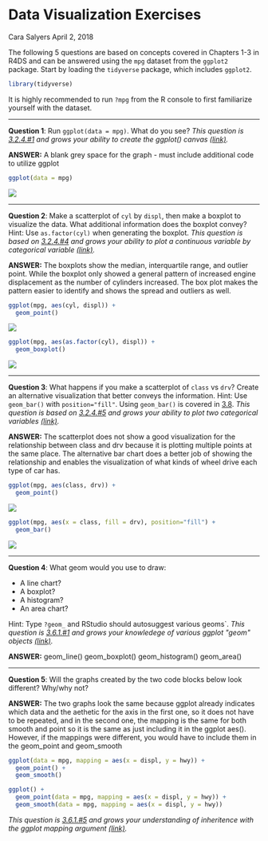Data Visualization Exercises
================
Cara Salyers
April 2, 2018

The following 5 questions are based on concepts covered in Chapters 1-3 in R4DS and can be answered using the `mpg` dataset from the `ggplot2` package. Start by loading the `tidyverse` package, which includes `ggplot2`.

``` r
library(tidyverse)
```

It is highly recommended to run `?mpg` from the R console to first familiarize yourself with the dataset.

------------------------------------------------------------------------

**Question 1**: Run `ggplot(data = mpg)`. What do you see?
*This question is [3.2.4.\#1](http://r4ds.had.co.nz/data-visualisation.html#exercises) and grows your ability to create the ggplot() canvas [(link)](http://r4ds.had.co.nz/data-visualisation.html#creating-a-ggplot).*

**ANSWER:** A blank grey space for the graph - must include additional code to utilize ggplot

``` r
ggplot(data = mpg)
```

![](02-r4ds-data-visualization-salyers-cara_files/figure-markdown_github/Q1-1.png)

------------------------------------------------------------------------

**Question 2**: Make a scatterplot of `cyl` by `displ`, then make a boxplot to visualize the data. What additional information does the boxplot convey? Hint: Use `as.factor(cyl)` when generating the boxplot.
*This question is based on [3.2.4.\#4](http://r4ds.had.co.nz/data-visualisation.html#exercises) and grows your ability to plot a continuous variable by categorical variable [(link)](http://r4ds.had.co.nz/data-visualisation.html#creating-a-ggplot).*

**ANSWER:** The boxplots show the median, interquartile range, and outlier point. While the boxplot only showed a general pattern of increased engine displacement as the number of cylinders increased. The box plot makes the pattern easier to identify and shows the spread and outliers as well.

``` r
ggplot(mpg, aes(cyl, displ)) + 
  geom_point()
```

![](02-r4ds-data-visualization-salyers-cara_files/figure-markdown_github/Q2-1.png)

``` r
ggplot(mpg, aes(as.factor(cyl), displ)) + 
  geom_boxplot()
```

![](02-r4ds-data-visualization-salyers-cara_files/figure-markdown_github/Q2-2.png)

------------------------------------------------------------------------

**Question 3**: What happens if you make a scatterplot of `class` vs `drv`? Create an alternative visualization that better conveys the information. Hint: Use `geom_bar()` with `position="fill"`. Using `geom_bar()` is covered in [3.8](http://r4ds.had.co.nz/data-visualisation.html#position-adjustments).
*This question is based on [3.2.4.\#5](http://r4ds.had.co.nz/data-visualisation.html#exercises) and grows your ability to plot two categorical variables [(link)](http://r4ds.had.co.nz/data-visualisation.html#creating-a-ggplot).*

**ANSWER:** The scatterplot does not show a good visualization for the relationship between class and drv because it is plotting multiple points at the same place. The alternative bar chart does a better job of showing the relationship and enables the visualization of what kinds of wheel drive each type of car has.

``` r
ggplot(mpg, aes(class, drv)) + 
  geom_point()
```

![](02-r4ds-data-visualization-salyers-cara_files/figure-markdown_github/Q3-1.png)

``` r
ggplot(mpg, aes(x = class, fill = drv), position="fill") + 
  geom_bar()
```

![](02-r4ds-data-visualization-salyers-cara_files/figure-markdown_github/Q3-2.png)

------------------------------------------------------------------------

**Question 4**: What geom would you use to draw:

-   A line chart?
-   A boxplot?
-   A histogram?
-   An area chart?

Hint: Type `?geom_` and RStudio should autosuggest various geoms\`.
*This question is [3.6.1.\#1](http://r4ds.had.co.nz/data-visualisation.html#exercises-3) and grows your knowledege of various ggplot "geom" objects [(link)](http://r4ds.had.co.nz/data-visualisation.html#geometric-objects).*

**ANSWER:** geom\_line() geom\_boxplot() geom\_histogram() geom\_area()

------------------------------------------------------------------------

**Question 5**: Will the graphs created by the two code blocks below look different? Why/why not?

**ANSWER:** The two graphs look the same because ggplot already indicates which data and the aethetic for the axis in the first one, so it does not have to be repeated, and in the second one, the mapping is the same for both smooth and point so it is the same as just including it in the ggplot aes(). However, if the mappings were different, you would have to include them in the geom\_point and geom\_smooth

``` r
ggplot(data = mpg, mapping = aes(x = displ, y = hwy)) + 
  geom_point() + 
  geom_smooth()

ggplot() + 
  geom_point(data = mpg, mapping = aes(x = displ, y = hwy)) + 
  geom_smooth(data = mpg, mapping = aes(x = displ, y = hwy))
```

*This question is [3.6.1.\#5](http://r4ds.had.co.nz/data-visualisation.html#exercises-3) and grows your understanding of inheritence with the ggplot mapping argument [(link)](http://r4ds.had.co.nz/data-visualisation.html#a-graphing-template).*
